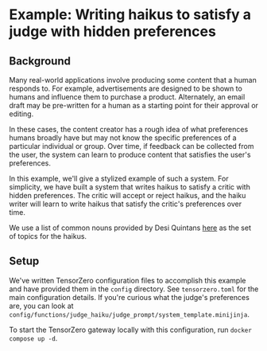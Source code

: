 # Example: Writing haikus to satisfy a judge with hidden preferences

## Background

Many real-world applications involve producing some content that a human responds to. For example, advertisements are designed to be shown to humans and influence them to purchase a product. Alternately, an email draft may be pre-written for a human as a starting point for their approval or editing.

In these cases, the content creator has a rough idea of what preferences humans broadly have but may not know the specific preferences of a particular individual or group.
Over time, if feedback can be collected from the user, the system can learn to produce content that satisfies the user's preferences.

In this example, we'll give a stylized example of such a system. For simplicity,
we have built a system that writes haikus to satisfy a critic with hidden preferences.
The critic will accept or reject haikus, and the haiku writer will learn to write haikus that satisfy the critic's preferences over time.

We use a list of common nouns provided by Desi Quintans [here](https://www.desiquintans.com/nounlist) as the set of topics for the haikus.

## Setup

We've written TensorZero configuration files to accomplish this example and have provided them in the `config` directory. See `tensorzero.toml` for the main configuration details. If you're curious what the judge's preferences are, you can look at `config/functions/judge_haiku/judge_prompt/system_template.minijinja`.

To start the TensorZero gateway locally with this configuration, run `docker compose up -d`.
